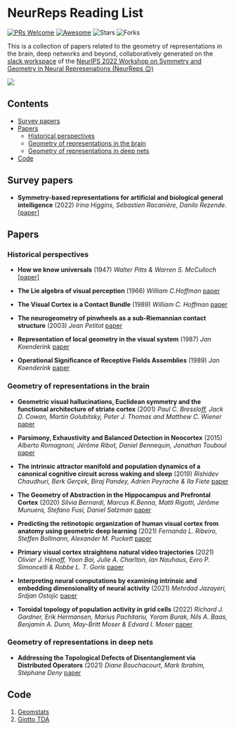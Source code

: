 # NeurReps Reading List

[![PRs Welcome](https://img.shields.io/badge/PRs-Welcome-green)](https://github.com/neurreps/reading-list/pulls) [![Awesome](https://awesome.re/badge.svg)](https://awesome.re) ![Stars](https://img.shields.io/github/stars/neurreps/reading-list?color=yellow)  ![Forks](https://img.shields.io/github/forks/neurreps/reading-list?color=blue&label=Fork)

This is a collection of papers related to the geometry of representations in the brain, deep networks and beyond, collaboratively generated on the [slack workspace](http://www.google.com/url?q=http%3A%2F%2Fneurreps.slack.com&sa=D&sntz=1&usg=AOvVaw2f5FLzxM-5cj4szVIPU_EH) of the [NeurIPS 2022 Workshop on Symmetry and Geometry in Neural Represenations (NeurReps 😉)](https://www.neurreps.org)

![](https://lh4.googleusercontent.com/vODs2cK98sKA9SVu_K2s-y8RFVmAXR8xEi4yGb6JBGBH73oFnpnhQSgb3C2qt2jFLLys2NY86l6lrPsFx2RpvV-Oqkqdf_TknI0ujQYyTeU2vCbaTgztq6xD-rhp4TJxGg=w1280)


## Contents

- [Survey papers](#surveypapers)
- [Papers](#papers)
  - [Historical perspectives](#historicalperspectives)   
  - [Geometry of representations in the brain](#grb)
  - [Geometry of representations in deep nets](#grdn)
- [Code](#code)


<a name="surveypapers" />

## Survey papers

* **Symmetry-based representations for artificial and biological general intelligence** (2022) *Irina Higgins, Sébastien Racanière, Danilo Rezende.* [[paper]](https://www.frontiersin.org/articles/10.3389/fncom.2022.836498/full)

<a name="papers" />

## Papers

<a name="historicalperspectives" />

### Historical perspectives 

* **How we know universals** (1947) *Walter Pitts & Warren S. McCulloch* [[paper]](https://link.springer.com/content/pdf/10.1007/BF02478291.pdf) 

* **The Lie algebra of visual perception** (1966) *William C.Hoffman*  [paper](https://www.sciencedirect.com/science/article/abs/pii/0022249666900058) 

* **The Visual Cortex is a Contact Bundle** (1989) *William C. Hoffman* [paper](http://www.its.caltech.edu/~matilde/VisualCortexContactBundle.pdf) 

* **The neurogeometry of pinwheels as a sub-Riemannian contact structure** (2003) *Jean Petitot* [paper](https://www.sciencedirect.com/science/article/abs/pii/S092842570300072X?casa_token=0mRpfL4cgoQAAAAA:qqV8dNcjLcg7xS1XScDlk20agI3Aa0d_vzvihKM5seCNU-PVuMzTEiI8xaAeTJH5QATLFFo) 

* **Representation of local geometry in the visual system** (1987) *Jan Koenderink* [paper](https://link.springer.com/article/10.1007/BF00318371) 

* **Operational Significance of Receptive Fields Assemblies** (1989) *Jan Koenderink* [paper](https://link.springer.com/content/pdf/10.1007/BF00364136.pdf) 


<a name="grb" />

### Geometry of representations in the brain

* **Geometric visual hallucinations, Euclidean symmetry and the functional architecture of striate cortex** (2001) *Paul C. Bressloff, Jack D. Cowan, Martin Golubitsky, Peter J. Thomas and Matthew C. Wiener* [paper](https://royalsocietypublishing.org/doi/10.1098/rstb.2000.0769) 

* **Parsimony, Exhaustivity and Balanced Detection in Neocortex** (2015) *Alberto Romagnoni, Jérôme Ribot, Daniel Bennequin, Jonathan Touboul* [paper](https://journals.plos.org/ploscompbiol/article?id=10.1371/journal.pcbi.1004623) 

* **The intrinsic attractor manifold and population dynamics of a canonical cognitive circuit across waking and sleep** (2019) *Rishidev Chaudhuri, Berk Gerçek, Biraj Pandey, Adrien Peyrache & Ila Fiete* [paper](https://www.nature.com/articles/s41593-019-0460-x) 

* **The Geometry of Abstraction in the Hippocampus and Prefrontal Cortex** (2020) *Silvia Bernardi, Marcus K.Benna, Matti Rigotti, Jérôme Munuera, Stefano Fusi, Daniel Salzman* [paper](https://www.sciencedirect.com/science/article/pii/S0092867420312289) 

* **Predicting the retinotopic organization of human visual cortex from anatomy using geometric deep learning** (2021) *Fernanda L. Ribeiro, Steffen Bollmann, Alexander M. Puckett* [paper](https://www.sciencedirect.com/science/article/pii/S1053811921008971)

* **Primary visual cortex straightens natural video trajectories** (2021) *Olivier J. Hénaff, Yoon Bai, Julie A. Charlton, Ian Nauhaus, Eero P. Simoncelli & Robbe L. T. Goris* [paper](https://www.nature.com/articles/s41467-021-25939-z) 

* **Interpreting neural computations by examining intrinsic and embedding dimensionality of neural activity** (2021) *Mehrdad Jazayeri, Srdjan Ostojic*  [paper](https://arxiv.org/abs/2107.04084) 

* **Toroidal topology of population activity in grid cells** (2022) *Richard J. Gardner, Erik Hermansen, Marius Pachitariu, Yoram Burak, Nils A. Baas, Benjamin A. Dunn, May-Britt Moser & Edvard I. Moser* [paper](https://www.nature.com/articles/s41586-021-04268-7) 



<a name="grdn" />

### Geometry of representations in deep nets

* **Addressing the Topological Defects of Disentanglement via Distributed Operators** (2021) *Diane Bouchacourt, Mark Ibrahim, Stéphane Deny*  [paper](https://arxiv.org/abs/2102.05623v1) 


<a name="code" />

## Code

1. [Geomstats](https://geomstats.github.io/)
2. [Giotto TDA](https://giotto-ai.github.io/gtda-docs/0.5.1/library.html)
